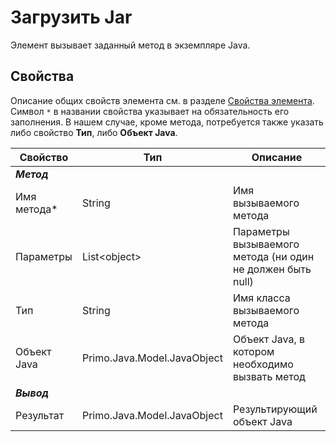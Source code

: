 # Загрузить Jar

Элемент вызывает заданный метод в экземпляре Java.

## Свойства
Описание общих свойств элемента см. в разделе [Свойства элемента](https://docs.primo-rpa.ru/primo-rpa/primo-studio/process/elements#svoistva-elementa).\
Символ `*` в названии свойства указывает на обязательность его заполнения. В нашем случае, кроме метода, потребуется также указать либо свойство **Тип**, либо **Объект Java**.

| Свойство             | Тип                   | Описание                                      |
| -------------------- | --------------------- | --------------------------------------------- |
| ***Метод***     | |  |
| Имя метода\*         | String            | Имя вызываемого метода |
| Параметры            | List\<object\>    | Параметры вызываемого метода (ни один не должен быть null) |
| Тип                  | String            | Имя класса вызываемого метода |
| Объект Java          | Primo.Java.Model.JavaObject | Объект Java, в котором необходимо вызвать метод |
| ***Вывод***     | |  |
| Результат            | Primo.Java.Model.JavaObject | Результирующий объект Java |

